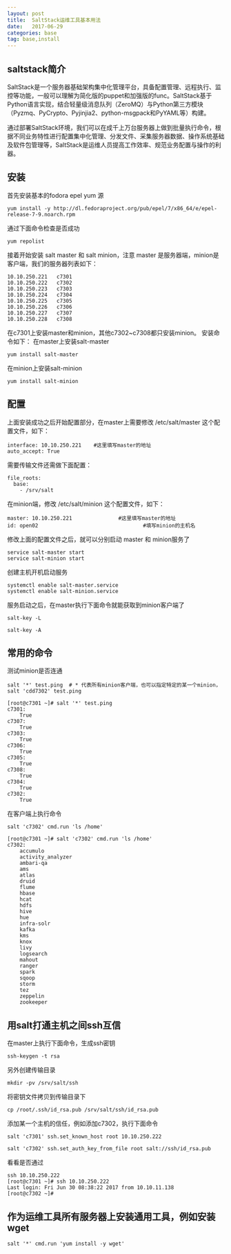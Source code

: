 ```yaml
---
layout: post
title:  SaltStack运维工具基本用法
date:   2017-06-29
categories: base
tag: base,install
---
```

saltstack简介
------------------------------------

SaltStack是一个服务器基础架构集中化管理平台，具备配置管理、远程执行、监控等功能，一般可以理解为简化版的puppet和加强版的func。SaltStack基于Python语言实现，结合轻量级消息队列（ZeroMQ）与Python第三方模块（Pyzmq、PyCrypto、Pyjinjia2、python-msgpack和PyYAML等）构建。

通过部署SaltStack环境，我们可以在成千上万台服务器上做到批量执行命令，根据不同业务特性进行配置集中化管理、分发文件、采集服务器数据、操作系统基础及软件包管理等，SaltStack是运维人员提高工作效率、规范业务配置与操作的利器。


安装
------------------------------------

首先安装基本的fodora epel yum 源
```
yum install -y http://dl.fedoraproject.org/pub/epel/7/x86_64/e/epel-release-7-9.noarch.rpm
```
通过下面命令检查是否成功
```
yum repolist
```

接着开始安装 salt master 和 salt minion，注意 master 是服务器端，minion是客户端，我们的服务器列表如下：
```
10.10.250.221	c7301
10.10.250.222	c7302
10.10.250.223	c7303
10.10.250.224	c7304
10.10.250.225	c7305
10.10.250.226	c7306
10.10.250.227	c7307
10.10.250.228	c7308
```
在c7301上安装master和minion，其他c7302~c7308都只安装minion。
安装命令如下：
在master上安装salt-master
```
yum install salt-master
```
在minion上安装salt-minion
```
yum install salt-minion
```
配置
------------------------------------

上面安装成功之后开始配置部分，在master上需要修改 /etc/salt/master 这个配置文件，如下：
```
interface: 10.10.250.221    #这里填写master的地址
auto_accept: True
```
需要传输文件还需做下面配置：
```
file_roots:
  base:
    - /srv/salt
```

在minion端，修改 /etc/salt/minion 这个配置文件，如下：
```
master: 10.10.250.221				#这里填写master的地址
id: open02									#填写minion的主机名
```
修改上面的配置文件之后，就可以分别启动 master 和 minion服务了
```
service salt-master start
service salt-minion start
```
创建主机开机启动服务
```
systemctl enable salt-master.service
systemctl enable salt-minion.service
```
服务启动之后，在master执行下面命令就能获取到minion客户端了
```
salt-key -L

salt-key -A
```
常用的命令
------------------------------------

测试minion是否连通
```
salt '*' test.ping	# * 代表所有minion客户端，也可以指定特定的某一个minion，salt 'cdd7302' test.ping

[root@c7301 ~]# salt '*' test.ping
c7301:
    True
c7307:
    True
c7303:
    True
c7306:
    True
c7305:
    True
c7308:
    True
c7304:
    True
c7302:
    True
```

在客户端上执行命令
```
salt 'c7302' cmd.run 'ls /home'

[root@c7301 ~]# salt 'c7302' cmd.run 'ls /home'
c7302:
    accumulo
    activity_analyzer
    ambari-qa
    ams
    atlas
    druid
    flume
    hbase
    hcat
    hdfs
    hive
    hue
    infra-solr
    kafka
    kms
    knox
    livy
    logsearch
    mahout
    ranger
    spark
    sqoop
    storm
    tez
    zeppelin
    zookeeper
```

用salt打通主机之间ssh互信
------------------------------------

在master上执行下面命令，生成ssh密钥
```
ssh-keygen -t rsa
```
另外创建传输目录
```
mkdir -pv /srv/salt/ssh
```
将密钥文件拷贝到传输目录下
```
cp /root/.ssh/id_rsa.pub /srv/salt/ssh/id_rsa.pub
```
添加某一个主机的信任，例如添加c7302，执行下面命令
```
salt 'c7301' ssh.set_known_host root 10.10.250.222

salt 'c7302' ssh.set_auth_key_from_file root salt://ssh/id_rsa.pub
```
看看是否通过
```
ssh 10.10.250.222
[root@c7301 ~]# ssh 10.10.250.222
Last login: Fri Jun 30 08:38:22 2017 from 10.10.11.138
[root@c7302 ~]#
```
作为运维工具所有服务器上安装通用工具，例如安装wget
------------------------------------
```
salt '*' cmd.run 'yum install -y wget'

```

